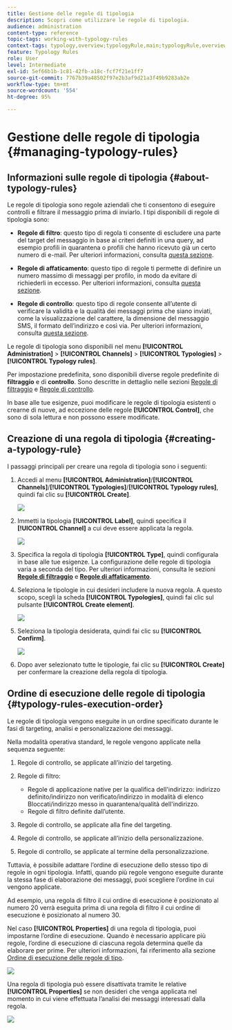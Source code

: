 ```yaml
---
title: Gestione delle regole di tipologia
description: Scopri come utilizzare le regole di tipologia.
audience: administration
content-type: reference
topic-tags: working-with-typology-rules
context-tags: typology,overview;typologyRule,main;typologyRule,overview
feature: Typology Rules
role: User
level: Intermediate
exl-id: 5ef66b1b-1c81-42fb-a18c-fcf7f21e1ff7
source-git-commit: 7767b39a48502f97e2b3af9d21a3f49b9283ab2e
workflow-type: tm+mt
source-wordcount: '554'
ht-degree: 95%

---
```


# Gestione delle regole di tipologia {#managing-typology-rules}

## Informazioni sulle regole di tipologia {#about-typology-rules}

Le regole di tipologia sono regole aziendali che ti consentono di eseguire controlli e filtrare il messaggio prima di inviarlo. I tipi disponibili di regole di tipologia sono:

* **Regole di filtro**: questo tipo di regola ti consente di escludere una parte del target del messaggio in base ai criteri definiti in una query, ad esempio profili in quarantena o profili che hanno ricevuto già un certo numero di e-mail. Per ulteriori informazioni, consulta [questa sezione](../../sending/using/filtering-rules.md).

* **Regole di affaticamento**: questo tipo di regole ti permette di definire un numero massimo di messaggi per profilo, in modo da evitare di richiederli in eccesso. Per ulteriori informazioni, consulta [questa sezione](../../sending/using/fatigue-rules.md).

* **Regole di controllo**: questo tipo di regole consente all’utente di verificare la validità e la qualità dei messaggi prima che siano inviati, come la visualizzazione del carattere, la dimensione del messaggio SMS, il formato dell’indirizzo e così via. Per ulteriori informazioni, consulta [questa sezione](../../sending/using/control-rules.md).

Le regole di tipologia sono disponibili nel menu **[!UICONTROL Administration]** > **[!UICONTROL Channels]** > **[!UICONTROL Typologies]** > **[!UICONTROL Typology rules]**.

Per impostazione predefinita, sono disponibili diverse regole predefinite di **filtraggio** e di **controllo**. Sono descritte in dettaglio nelle sezioni [Regole di filtraggio](../../sending/using/filtering-rules.md) e [Regole di controllo](../../sending/using/control-rules.md).

In base alle tue esigenze, puoi modificare le regole di tipologia esistenti o crearne di nuove, ad eccezione delle regole **[!UICONTROL Control]**, che sono di sola lettura e non possono essere modificate.

## Creazione di una regola di tipologia {#creating-a-typology-rule}

I passaggi principali per creare una regola di tipologia sono i seguenti:

1. Accedi al menu **[!UICONTROL Administration]**/**[!UICONTROL Channels]**/**[!UICONTROL Typologies]**/**[!UICONTROL Typology rules]**, quindi fai clic su **[!UICONTROL Create]**.

   ![](assets/typology_create-rule.png)

1. Immetti la tipologia **[!UICONTROL Label]**, quindi specifica il **[!UICONTROL Channel]** a cui deve essere applicata la regola.

   ![](assets/typology-rule-label.png)

1. Specifica la regola di tipologia **[!UICONTROL Type]**, quindi configurala in base alle tue esigenze. La configurazione delle regole di tipologia varia a seconda del tipo. Per ulteriori informazioni, consulta le sezioni **[Regole di filtraggio](../../sending/using/filtering-rules.md)** e **[Regole di affaticamento](../../sending/using/fatigue-rules.md)**.

1. Seleziona le tipologie in cui desideri includere la nuova regola. A questo scopo, scegli la scheda **[!UICONTROL Typologies]**, quindi fai clic sul pulsante **[!UICONTROL Create element]**.

   ![](assets/typology-typologies-tab.png)

1. Seleziona la tipologia desiderata, quindi fai clic su **[!UICONTROL Confirm]**.

   ![](assets/typology-link.png)

1. Dopo aver selezionato tutte le tipologie, fai clic su **[!UICONTROL Create]** per confermare la creazione della regola di tipologia.

## Ordine di esecuzione delle regole di tipologia {#typology-rules-execution-order}

Le regole di tipologia vengono eseguite in un ordine specificato durante le fasi di targeting, analisi e personalizzazione dei messaggi.

Nella modalità operativa standard, le regole vengono applicate nella sequenza seguente:

1. Regole di controllo, se applicate all’inizio del targeting.
1. Regole di filtro:

   * Regole di applicazione native per la qualifica dell&#39;indirizzo: indirizzo definito/indirizzo non verificato/indirizzo in modalità di elenco Bloccati/indirizzo messo in quarantena/qualità dell&#39;indirizzo.
   * Regole di filtro definite dall’utente.

1. Regole di controllo, se applicate alla fine del targeting.
1. Regole di controllo, se applicate all’inizio della personalizzazione.
1. Regole di controllo, se applicate al termine della personalizzazione.

Tuttavia, è possibile adattare l’ordine di esecuzione dello stesso tipo di regole in ogni tipologia. Infatti, quando più regole vengono eseguite durante la stessa fase di elaborazione dei messaggi, puoi scegliere l’ordine in cui vengono applicate.

Ad esempio, una regola di filtro il cui ordine di esecuzione è posizionato al numero 20 verrà eseguita prima di una regola di filtro il cui ordine di esecuzione è posizionato al numero 30.

Nel caso **[!UICONTROL Properties]** di una regola di tipologia, puoi impostarne l’ordine di esecuzione. Quando è necessario applicare più regole, l’ordine di esecuzione di ciascuna regola determina quelle da elaborare per prime. Per ulteriori informazioni, fai riferimento alla sezione [Ordine di esecuzione delle regole di tipo](#typology-rules-execution-order).

![](assets/typology_rule-active.png)

Una regola di tipologia può essere disattivata tramite le relative **[!UICONTROL Properties]** se non desideri che venga applicata nel momento in cui viene effettuata l’analisi dei messaggi interessati dalla regola.

![](assets/typology_rule-order.png)
